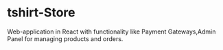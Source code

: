 # tshirt-Store

Web-application in React with functionality like Payment Gateways,Admin Panel for managing products and orders.
